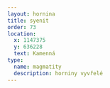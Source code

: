 ```yaml
---
layout: hornina
title: syenit
order: 73
location:
  x: 1147375
  y: 636228
  text: Kamenná
type:
  name: magmatity
  description: horniny vyvřelé
---
```



